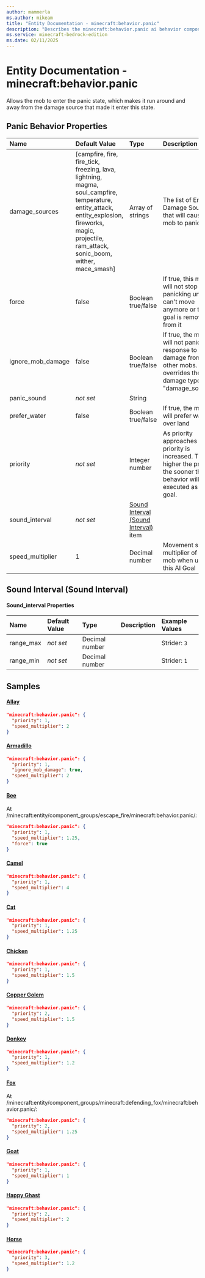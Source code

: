 ```yaml
---
author: mammerla
ms.author: mikeam
title: "Entity Documentation - minecraft:behavior.panic"
description: "Describes the minecraft:behavior.panic ai behavior component"
ms.service: minecraft-bedrock-edition
ms.date: 02/11/2025 
---
```


# Entity Documentation - minecraft:behavior.panic

Allows the mob to enter the panic state, which makes it run around and away from the damage source that made it enter this state.


## Panic Behavior Properties

|Name       |Default Value |Type |Description |Example Values |
|:----------|:-------------|:----|:-----------|:------------- |
| damage_sources | [campfire, fire, fire_tick, freezing, lava, lightning, magma, soul_campfire, temperature, entity_attack, entity_explosion, fireworks, magic, projectile, ram_attack, sonic_boom, wither, mace_smash] | Array of strings | The list of Entity Damage Sources that will cause this mob to panic | Polar Bear: `["campfire","fire","fire_tick","freezing","lightning","lava","magma","temperature","soul_campfire"]` | 
| force | false | Boolean true/false | If true, this mob will not stop panicking until it can't move anymore or the goal is removed from it | Bee: `true` | 
| ignore_mob_damage | false | Boolean true/false | If true, the mob will not panic in response to damage from other mobs. This overrides the damage types in "damage_sources" | Armadillo: `true` | 
| panic_sound | *not set* | String |  | Strider: `"panic"` | 
| prefer_water | false | Boolean true/false | If true, the mob will prefer water over land | Turtle: `true` | 
| priority | *not set* | Integer number | As priority approaches 0, the priority is increased. The higher the priority, the sooner this behavior will be executed as a goal. | Allay: `1`, Copper Golem: `2`, Horse: `3` | 
| sound_interval | *not set* | [Sound Interval (Sound Interval)](#sound-interval-sound-interval) item |  | Strider: `{"range_min":1,"range_max":3}` | 
| speed_multiplier | 1 | Decimal number | Movement speed multiplier of the mob when using this AI Goal | Allay: `2`, Bee: `1.25`, Camel: `4` | 

## Sound Interval (Sound Interval)

#### Sound_interval Properties

|Name       |Default Value |Type |Description |Example Values |
|:----------|:-------------|:----|:-----------|:------------- |
| range_max | *not set* | Decimal number |  | Strider: `3` | 
| range_min | *not set* | Decimal number |  | Strider: `1` | 

## Samples

#### [Allay](https://github.com/Mojang/bedrock-samples/tree/preview/behavior_pack/entities/allay.json)


```json
"minecraft:behavior.panic": {
  "priority": 1,
  "speed_multiplier": 2
}
```

#### [Armadillo](https://github.com/Mojang/bedrock-samples/tree/preview/behavior_pack/entities/armadillo.json)


```json
"minecraft:behavior.panic": {
  "priority": 1,
  "ignore_mob_damage": true,
  "speed_multiplier": 2
}
```

#### [Bee](https://github.com/Mojang/bedrock-samples/tree/preview/behavior_pack/entities/bee.json)

At /minecraft:entity/component_groups/escape_fire/minecraft:behavior.panic/: 

```json
"minecraft:behavior.panic": {
  "priority": 1,
  "speed_multiplier": 1.25,
  "force": true
}
```

#### [Camel](https://github.com/Mojang/bedrock-samples/tree/preview/behavior_pack/entities/camel.json)


```json
"minecraft:behavior.panic": {
  "priority": 1,
  "speed_multiplier": 4
}
```

#### [Cat](https://github.com/Mojang/bedrock-samples/tree/preview/behavior_pack/entities/cat.json)


```json
"minecraft:behavior.panic": {
  "priority": 1,
  "speed_multiplier": 1.25
}
```

#### [Chicken](https://github.com/Mojang/bedrock-samples/tree/preview/behavior_pack/entities/chicken.json)


```json
"minecraft:behavior.panic": {
  "priority": 1,
  "speed_multiplier": 1.5
}
```

#### [Copper Golem](https://github.com/Mojang/bedrock-samples/tree/preview/behavior_pack/entities/copper_golem.json)


```json
"minecraft:behavior.panic": {
  "priority": 2,
  "speed_multiplier": 1.5
}
```

#### [Donkey](https://github.com/Mojang/bedrock-samples/tree/preview/behavior_pack/entities/donkey.json)


```json
"minecraft:behavior.panic": {
  "priority": 1,
  "speed_multiplier": 1.2
}
```

#### [Fox](https://github.com/Mojang/bedrock-samples/tree/preview/behavior_pack/entities/fox.json)

At /minecraft:entity/component_groups/minecraft:defending_fox/minecraft:behavior.panic/: 

```json
"minecraft:behavior.panic": {
  "priority": 2,
  "speed_multiplier": 1.25
}
```

#### [Goat](https://github.com/Mojang/bedrock-samples/tree/preview/behavior_pack/entities/goat.json)


```json
"minecraft:behavior.panic": {
  "priority": 1,
  "speed_multiplier": 1
}
```

#### [Happy Ghast](https://github.com/Mojang/bedrock-samples/tree/preview/behavior_pack/entities/happy_ghast.json)


```json
"minecraft:behavior.panic": {
  "priority": 2,
  "speed_multiplier": 2
}
```

#### [Horse](https://github.com/Mojang/bedrock-samples/tree/preview/behavior_pack/entities/horse.json)


```json
"minecraft:behavior.panic": {
  "priority": 3,
  "speed_multiplier": 1.2
}
```
